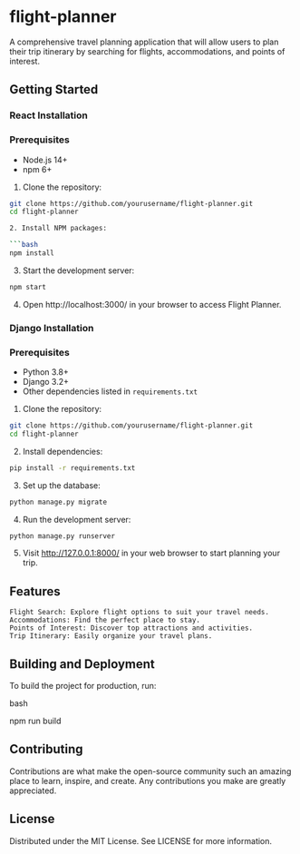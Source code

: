 # flight-planner
A comprehensive travel planning application that will allow users to plan their trip itinerary by searching for flights, accommodations, and points of interest. 


## Getting Started

### React Installation

### Prerequisites

- Node.js 14+
- npm 6+


1. Clone the repository:

```bash
git clone https://github.com/yourusername/flight-planner.git
cd flight-planner

2. Install NPM packages:

```bash
npm install
```

3. Start the development server:

```bash
npm start
```

4. Open http://localhost:3000/ in your browser to access Flight Planner.


### Django Installation

### Prerequisites

- Python 3.8+
- Django 3.2+
- Other dependencies listed in `requirements.txt`


1. Clone the repository:

```bash
git clone https://github.com/yourusername/flight-planner.git
cd flight-planner
```

2. Install dependencies:
    
```bash
pip install -r requirements.txt
```

3. Set up the database:
   
```bash
python manage.py migrate
```

4. Run the development server:
   
```bash
python manage.py runserver
```

5. Visit http://127.0.0.1:8000/ in your web browser to start planning your trip.


## Features

    Flight Search: Explore flight options to suit your travel needs.
    Accommodations: Find the perfect place to stay.
    Points of Interest: Discover top attractions and activities.
    Trip Itinerary: Easily organize your travel plans.

## Building and Deployment

To build the project for production, run:

bash

npm run build

## Contributing

Contributions are what make the open-source community such an amazing place to learn, inspire, and create. Any contributions you make are greatly appreciated.

## License

Distributed under the MIT License. See LICENSE for more information.
